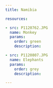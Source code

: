 ```yaml
---
title: Namibia

resources:

- src: P1120762.JPG
  name: Monkey
  params:
    order: green
    description:

- src: P1120807.JPG
  name: Elephants
  params:
    order: grey
    description: 

---
```

